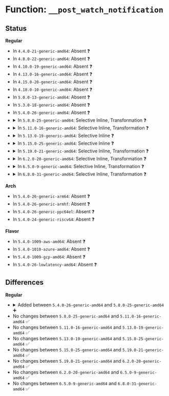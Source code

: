 # Function: <code>__post_watch_notification</code>

## Status
<b>Regular</b>
<ul>
<li>
In <code>4.4.0-21-generic-amd64</code>: Absent ❓
</li>
<li>
In <code>4.8.0-22-generic-amd64</code>: Absent ❓
</li>
<li>
In <code>4.10.0-19-generic-amd64</code>: Absent ❓
</li>
<li>
In <code>4.13.0-16-generic-amd64</code>: Absent ❓
</li>
<li>
In <code>4.15.0-20-generic-amd64</code>: Absent ❓
</li>
<li>
In <code>4.18.0-10-generic-amd64</code>: Absent ❓
</li>
<li>
In <code>5.0.0-13-generic-amd64</code>: Absent ❓
</li>
<li>
In <code>5.3.0-18-generic-amd64</code>: Absent ❓
</li>
<li>
In <code>5.4.0-26-generic-amd64</code>: Absent ❓
</li>
<li>
<details>
<summary>In <code>5.8.0-25-generic-amd64</code>: Selective Inline, Transformation ❓</summary>

```c
void __post_watch_notification(struct watch_list * wlist, struct watch_notification * n, const struct cred * cred, u64 id)
```

```json
{
  "name": "__post_watch_notification",
  "collision_type": "Unique Global",
  "inline_type": "Selective",
  "funcs": [
    {
      "addr": 18446744071581256608,
      "name": "__post_watch_notification",
      "external": true,
      "loc": "kernel/watch_queue.c:175",
      "file": "kernel/watch_queue.c",
      "inline": "not declared, inlined",
      "caller_inline": [],
      "caller_func": [
        "security/keys/key.c:key_revoke",
        "security/keys/key.c:key_update",
        "security/keys/key.c:key_reject_and_link",
        "security/keys/key.c:__key_instantiate_and_link",
        "security/keys/keyring.c:keyring_clear",
        "security/keys/keyring.c:key_move",
        "security/keys/keyring.c:key_unlink",
        "security/keys/keyring.c:__key_link",
        "security/keys/keyring.c:keyring_restrict",
        "security/keys/keyctl.c:keyctl_set_timeout",
        "security/keys/keyctl.c:keyctl_setperm_key",
        "security/keys/keyctl.c:keyctl_chown_key"
      ]
    }
  ],
  "symbols": [
    {
      "addr": 18446744071581256608,
      "name": "__post_watch_notification.part.0",
      "section": ".text",
      "bind": "STB_LOCAL",
      "size": 255
    },
    {
      "addr": 18446744071581256864,
      "name": "__post_watch_notification",
      "section": ".text",
      "bind": "STB_GLOBAL",
      "size": 25
    }
  ]
}
```
</details>
</li>
<li>
<details>
<summary>In <code>5.11.0-16-generic-amd64</code>: Selective Inline, Transformation ❓</summary>

```c
void __post_watch_notification(struct watch_list * wlist, struct watch_notification * n, const struct cred * cred, u64 id)
```

```json
{
  "name": "__post_watch_notification",
  "collision_type": "Unique Global",
  "inline_type": "Selective",
  "funcs": [
    {
      "addr": 18446744071581298656,
      "name": "__post_watch_notification",
      "external": true,
      "loc": "kernel/watch_queue.c:175",
      "file": "kernel/watch_queue.c",
      "inline": "not declared, inlined",
      "caller_inline": [],
      "caller_func": [
        "security/keys/key.c:key_revoke",
        "security/keys/key.c:key_update",
        "security/keys/key.c:key_reject_and_link",
        "security/keys/key.c:__key_instantiate_and_link",
        "security/keys/keyring.c:keyring_clear",
        "security/keys/keyring.c:key_move",
        "security/keys/keyring.c:key_unlink",
        "security/keys/keyring.c:__key_link",
        "security/keys/keyring.c:keyring_restrict",
        "security/keys/keyctl.c:keyctl_set_timeout",
        "security/keys/keyctl.c:keyctl_setperm_key",
        "security/keys/keyctl.c:keyctl_chown_key"
      ]
    }
  ],
  "symbols": [
    {
      "addr": 18446744071581298656,
      "name": "__post_watch_notification.part.0",
      "section": ".text",
      "bind": "STB_LOCAL",
      "size": 260
    },
    {
      "addr": 18446744071581298928,
      "name": "__post_watch_notification",
      "section": ".text",
      "bind": "STB_GLOBAL",
      "size": 25
    }
  ]
}
```
</details>
</li>
<li>
<details>
<summary>In <code>5.13.0-19-generic-amd64</code>: Selective Inline ❓</summary>

```c
void __post_watch_notification(struct watch_list * wlist, struct watch_notification * n, const struct cred * cred, u64 id)
```

```json
{
  "name": "__post_watch_notification",
  "collision_type": "Unique Global",
  "inline_type": "Selective",
  "funcs": [
    {
      "addr": 18446744071581316848,
      "name": "__post_watch_notification",
      "external": true,
      "loc": "kernel/watch_queue.c:175",
      "file": "kernel/watch_queue.c",
      "inline": "not declared, inlined",
      "caller_inline": [],
      "caller_func": [
        "security/keys/key.c:key_revoke",
        "security/keys/key.c:key_update",
        "security/keys/key.c:key_reject_and_link",
        "security/keys/key.c:__key_instantiate_and_link",
        "security/keys/keyring.c:keyring_clear",
        "security/keys/keyring.c:key_move",
        "security/keys/keyring.c:key_unlink",
        "security/keys/keyring.c:__key_link",
        "security/keys/keyring.c:keyring_restrict",
        "security/keys/keyctl.c:keyctl_set_timeout",
        "security/keys/keyctl.c:keyctl_setperm_key",
        "security/keys/keyctl.c:keyctl_chown_key"
      ]
    }
  ],
  "symbols": [
    {
      "addr": 18446744071581316848,
      "name": "__post_watch_notification",
      "section": ".text",
      "bind": "STB_GLOBAL",
      "size": 273
    }
  ]
}
```
</details>
</li>
<li>
<details>
<summary>In <code>5.15.0-25-generic-amd64</code>: Selective Inline ❓</summary>

```c
void __post_watch_notification(struct watch_list * wlist, struct watch_notification * n, const struct cred * cred, u64 id)
```

```json
{
  "name": "__post_watch_notification",
  "collision_type": "Unique Global",
  "inline_type": "Selective",
  "funcs": [
    {
      "addr": 18446744071581562112,
      "name": "__post_watch_notification",
      "external": true,
      "loc": "kernel/watch_queue.c:176",
      "file": "kernel/watch_queue.c",
      "inline": "not declared, inlined",
      "caller_inline": [],
      "caller_func": [
        "security/keys/key.c:key_revoke",
        "security/keys/key.c:key_update",
        "security/keys/key.c:key_reject_and_link",
        "security/keys/key.c:__key_instantiate_and_link",
        "security/keys/keyring.c:keyring_clear",
        "security/keys/keyring.c:key_move",
        "security/keys/keyring.c:key_unlink",
        "security/keys/keyring.c:__key_link",
        "security/keys/keyring.c:keyring_restrict",
        "security/keys/keyctl.c:keyctl_set_timeout",
        "security/keys/keyctl.c:keyctl_setperm_key",
        "security/keys/keyctl.c:keyctl_chown_key"
      ]
    }
  ],
  "symbols": [
    {
      "addr": 18446744071581562112,
      "name": "__post_watch_notification",
      "section": ".text",
      "bind": "STB_GLOBAL",
      "size": 382
    }
  ]
}
```
</details>
</li>
<li>
<details>
<summary>In <code>5.19.0-21-generic-amd64</code>: Selective Inline, Transformation ❓</summary>

```c
void __post_watch_notification(struct watch_list * wlist, struct watch_notification * n, const struct cred * cred, u64 id)
```

```json
{
  "name": "__post_watch_notification",
  "collision_type": "Unique Global",
  "inline_type": "Selective",
  "funcs": [
    {
      "addr": 18446744071581913936,
      "name": "__post_watch_notification",
      "external": true,
      "loc": "kernel/watch_queue.c:198",
      "file": "kernel/watch_queue.c",
      "inline": "not declared, inlined",
      "caller_inline": [],
      "caller_func": [
        "security/keys/key.c:key_revoke",
        "security/keys/key.c:key_update",
        "security/keys/key.c:key_create_or_update",
        "security/keys/key.c:key_reject_and_link",
        "security/keys/key.c:__key_instantiate_and_link",
        "security/keys/keyring.c:keyring_clear",
        "security/keys/keyring.c:key_move",
        "security/keys/keyring.c:key_unlink",
        "security/keys/keyring.c:__key_link",
        "security/keys/keyring.c:keyring_restrict",
        "security/keys/keyctl.c:keyctl_set_timeout",
        "security/keys/keyctl.c:keyctl_setperm_key",
        "security/keys/keyctl.c:keyctl_chown_key"
      ]
    }
  ],
  "symbols": [
    {
      "addr": 18446744071581913488,
      "name": "__post_watch_notification.part.0",
      "section": ".text",
      "bind": "STB_LOCAL",
      "size": 435
    },
    {
      "addr": 18446744071593964168,
      "name": "__post_watch_notification.part.0.cold",
      "section": ".text",
      "bind": "STB_LOCAL",
      "size": 27
    },
    {
      "addr": 18446744071581913936,
      "name": "__post_watch_notification",
      "section": ".text",
      "bind": "STB_GLOBAL",
      "size": 49
    }
  ]
}
```
</details>
</li>
<li>
<details>
<summary>In <code>6.2.0-20-generic-amd64</code>: Selective Inline, Transformation ❓</summary>

```c
void __post_watch_notification(struct watch_list * wlist, struct watch_notification * n, const struct cred * cred, u64 id)
```

```json
{
  "name": "__post_watch_notification",
  "collision_type": "Unique Global",
  "inline_type": "Selective",
  "funcs": [
    {
      "addr": 18446744071582349040,
      "name": "__post_watch_notification",
      "external": true,
      "loc": "kernel/watch_queue.c:198",
      "file": "kernel/watch_queue.c",
      "inline": "not declared, inlined",
      "caller_inline": [],
      "caller_func": [
        "security/keys/key.c:key_invalidate",
        "security/keys/key.c:key_revoke",
        "security/keys/key.c:key_update",
        "security/keys/key.c:key_create_or_update",
        "security/keys/key.c:key_reject_and_link",
        "security/keys/key.c:__key_instantiate_and_link",
        "security/keys/keyring.c:keyring_clear",
        "security/keys/keyring.c:key_move",
        "security/keys/keyring.c:key_unlink",
        "security/keys/keyring.c:__key_link",
        "security/keys/keyring.c:keyring_restrict",
        "security/keys/keyctl.c:keyctl_set_timeout",
        "security/keys/keyctl.c:keyctl_setperm_key",
        "security/keys/keyctl.c:keyctl_chown_key"
      ]
    }
  ],
  "symbols": [
    {
      "addr": 18446744071582348576,
      "name": "__post_watch_notification.part.0",
      "section": ".text",
      "bind": "STB_LOCAL",
      "size": 435
    },
    {
      "addr": 18446744071596023801,
      "name": "__post_watch_notification.part.0.cold",
      "section": ".text",
      "bind": "STB_LOCAL",
      "size": 27
    },
    {
      "addr": 18446744071582349040,
      "name": "__post_watch_notification",
      "section": ".text",
      "bind": "STB_GLOBAL",
      "size": 49
    }
  ]
}
```
</details>
</li>
<li>
<details>
<summary>In <code>6.5.0-9-generic-amd64</code>: Selective Inline, Transformation ❓</summary>

```c
void __post_watch_notification(struct watch_list * wlist, struct watch_notification * n, const struct cred * cred, u64 id)
```

```json
{
  "name": "__post_watch_notification",
  "collision_type": "Unique Global",
  "inline_type": "Selective",
  "funcs": [
    {
      "addr": 18446744071582551456,
      "name": "__post_watch_notification",
      "external": true,
      "loc": "kernel/watch_queue.c:194",
      "file": "kernel/watch_queue.c",
      "inline": "not declared, inlined",
      "caller_inline": [],
      "caller_func": [
        "security/keys/key.c:key_invalidate",
        "security/keys/key.c:key_revoke",
        "security/keys/key.c:key_update",
        "security/keys/key.c:key_reject_and_link",
        "security/keys/key.c:__key_instantiate_and_link",
        "security/keys/keyring.c:keyring_clear",
        "security/keys/keyring.c:key_move",
        "security/keys/keyring.c:key_unlink",
        "security/keys/keyring.c:__key_link",
        "security/keys/keyring.c:keyring_restrict",
        "security/keys/keyctl.c:keyctl_set_timeout",
        "security/keys/keyctl.c:keyctl_setperm_key",
        "security/keys/keyctl.c:keyctl_chown_key"
      ]
    }
  ],
  "symbols": [
    {
      "addr": 18446744071582551456,
      "name": "__post_watch_notification.part.0",
      "section": ".text",
      "bind": "STB_LOCAL",
      "size": 425
    },
    {
      "addr": 18446744071582551904,
      "name": "__post_watch_notification",
      "section": ".text",
      "bind": "STB_GLOBAL",
      "size": 49
    }
  ]
}
```
</details>
</li>
<li>
<details>
<summary>In <code>6.8.0-31-generic-amd64</code>: Selective Inline, Transformation ❓</summary>

```c
void __post_watch_notification(struct watch_list * wlist, struct watch_notification * n, const struct cred * cred, u64 id)
```

```json
{
  "name": "__post_watch_notification",
  "collision_type": "Unique Global",
  "inline_type": "Selective",
  "funcs": [
    {
      "addr": 18446744071582722032,
      "name": "__post_watch_notification",
      "external": true,
      "loc": "kernel/watch_queue.c:194",
      "file": "kernel/watch_queue.c",
      "inline": "not declared, inlined",
      "caller_inline": [],
      "caller_func": [
        "security/keys/key.c:key_invalidate",
        "security/keys/key.c:key_revoke",
        "security/keys/key.c:key_update",
        "security/keys/key.c:key_reject_and_link",
        "security/keys/key.c:__key_instantiate_and_link",
        "security/keys/keyring.c:keyring_clear",
        "security/keys/keyring.c:key_move",
        "security/keys/keyring.c:key_unlink",
        "security/keys/keyring.c:__key_link",
        "security/keys/keyring.c:keyring_restrict",
        "security/keys/keyctl.c:keyctl_set_timeout",
        "security/keys/keyctl.c:keyctl_setperm_key",
        "security/keys/keyctl.c:keyctl_chown_key"
      ]
    }
  ],
  "symbols": [
    {
      "addr": 18446744071582722032,
      "name": "__post_watch_notification.part.0",
      "section": ".text",
      "bind": "STB_LOCAL",
      "size": 425
    },
    {
      "addr": 18446744071582722480,
      "name": "__post_watch_notification",
      "section": ".text",
      "bind": "STB_GLOBAL",
      "size": 49
    }
  ]
}
```
</details>
</li>
</ul>
<b>Arch</b>
<ul>
<li>
In <code>5.4.0-26-generic-arm64</code>: Absent ❓
</li>
<li>
In <code>5.4.0-26-generic-armhf</code>: Absent ❓
</li>
<li>
In <code>5.4.0-26-generic-ppc64el</code>: Absent ❓
</li>
<li>
In <code>5.4.0-24-generic-riscv64</code>: Absent ❓
</li>
</ul>
<b>Flavor</b>
<ul>
<li>
In <code>5.4.0-1009-aws-amd64</code>: Absent ❓
</li>
<li>
In <code>5.4.0-1010-azure-amd64</code>: Absent ❓
</li>
<li>
In <code>5.4.0-1009-gcp-amd64</code>: Absent ❓
</li>
<li>
In <code>5.4.0-26-lowlatency-amd64</code>: Absent ❓
</li>
</ul>

## Differences
<b>Regular</b>
<ul>
<li>
<details>
<summary>Added between <code>5.4.0-26-generic-amd64</code> and <code>5.8.0-25-generic-amd64</code> ➕</summary>

```c
void __post_watch_notification(struct watch_list * wlist, struct watch_notification * n, const struct cred * cred, u64 id)
```
</details>
</li>
<li>
No changes between <code>5.8.0-25-generic-amd64</code> and <code>5.11.0-16-generic-amd64</code> ✅
</li>
<li>
No changes between <code>5.11.0-16-generic-amd64</code> and <code>5.13.0-19-generic-amd64</code> ✅
</li>
<li>
No changes between <code>5.13.0-19-generic-amd64</code> and <code>5.15.0-25-generic-amd64</code> ✅
</li>
<li>
No changes between <code>5.15.0-25-generic-amd64</code> and <code>5.19.0-21-generic-amd64</code> ✅
</li>
<li>
No changes between <code>5.19.0-21-generic-amd64</code> and <code>6.2.0-20-generic-amd64</code> ✅
</li>
<li>
No changes between <code>6.2.0-20-generic-amd64</code> and <code>6.5.0-9-generic-amd64</code> ✅
</li>
<li>
No changes between <code>6.5.0-9-generic-amd64</code> and <code>6.8.0-31-generic-amd64</code> ✅
</li>
</ul>
